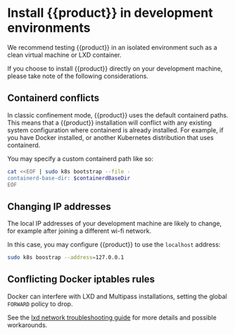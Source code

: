 # Install {{product}} in development environments

We recommend testing {{product}} in an isolated environment such as a clean
virtual machine or LXD container.

If you choose to install {{product}} directly on your development machine,
please take note of the following considerations.

## Containerd conflicts

In classic confinement mode, {{product}} uses the default containerd paths.
This means that a {{product}} installation will conflict with any existing
system configuration where containerd is already installed. For example,
if you have Docker installed, or another Kubernetes distribution that uses
containerd.

You may specify a custom containerd path like so:

```bash
cat <<EOF | sudo k8s bootstrap --file -
containerd-base-dir: $containerdBaseDir
EOF
```

## Changing IP addresses

The local IP addresses of your development machine are likely to change,
for example after joining a different wi-fi network.

In this case, you may configure {{product}} to use the ``localhost`` address:

```bash
sudo k8s boostrap --address=127.0.0.1
```

## Conflicting Docker iptables rules

Docker can interfere with LXD and Multipass installations, setting the global
``FORWARD`` policy to drop.

See the [lxd network troubleshooting guide] for more details and possible
workarounds.

<!--LINKS -->
[lxd network troubleshooting guide]: https://documentation.ubuntu.com/lxd/en/latest/howto/network_bridge_firewalld/#prevent-connectivity-issues-with-lxd-and-docker
